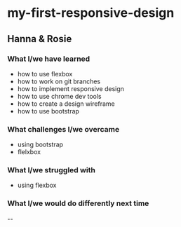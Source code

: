 # my-first-responsive-design
## Hanna & Rosie
### What I/we have learned
- how to use flexbox
- how to work on git branches
- how to implement responsive design
- how to use chrome dev tools
- how to create a design wireframe
- how to use bootstrap
### What challenges I/we overcame
- using bootstrap
- flelxbox
### What I/we struggled with
- using flexbox
### What I/we would do differently next time
--
